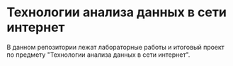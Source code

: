 # Технологии анализа данных в сети интернет

В данном репозитории лежат лабораторные работы и итоговый проект по предмету "Технологии анализа данных в сети интернет".